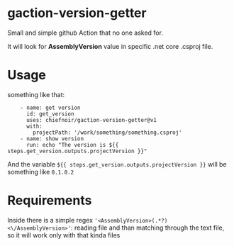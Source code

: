 # gaction-version-getter
Small and simple github Action that no one asked for.

It will look for **AssemblyVersion** value in specific  .net core .csproj file.

# Usage
something like that:
```
    - name: get version
      id: get_version
      uses: chiefnoir/gaction-version-getter@v1
      with:
        projectPath: '/work/something/something.csproj'
    - name: show version
      run: echo "The version is ${{ steps.get_version.outputs.projectVersion }}"
```
    
And the variable `${{ steps.get_version.outputs.projectVersion }}` will be something like `0.1.0.2`

# Requirements
Inside there is a simple regex `'<AssemblyVersion>(.*?)<\/AssemblyVersion>'`: reading file and than matching through the text file, so it will work only with that kinda files
